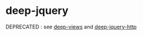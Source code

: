 # deep-jquery

DEPRECATED : see [deep-views](https://github.com/deepjs/deep-views) and [deep-jquery-http](https://github.com/deepjs/deep-jquery-http)


